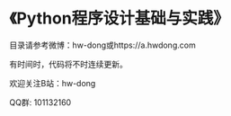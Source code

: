 # 《Python程序设计基础与实践》

目录请参考微博：hw-dong或https://a.hwdong.com

有时间时，代码将不时连续更新。

欢迎关注B站：hw-dong

QQ群: 101132160
